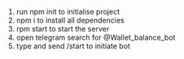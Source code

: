 1) run npm init to initialise project
2) npm i to install all dependencies
3) rpm start to start the server
4) open telegram search for @Wallet_balance_bot
5) type and send /start to initiate bot
   
